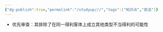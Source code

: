 ```yaml
---
{"dg-publish":true,"permalink":"/studyup///","tags":["知识点","民法"]}
---
```


- 优先审查：其排除了在同一得利客体上成立其他类型不当得利的可能性